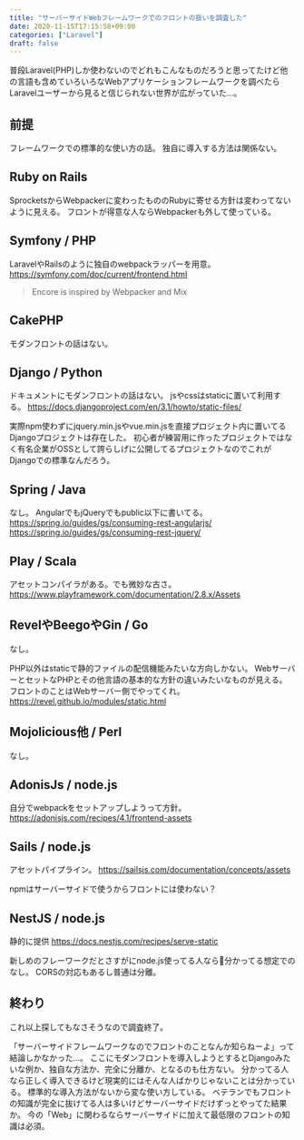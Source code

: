 ```yaml
---
title: "サーバーサイドWebフレームワークでのフロントの扱いを調査した"
date: 2020-11-15T17:15:58+09:00
categories: ["Laravel"]
draft: false
---
```


普段Laravel(PHP)しか使わないのでどれもこんなものだろうと思ってたけど他の言語も含めていろいろなWebアプリケーションフレームワークを調べたらLaravelユーザーから見ると信じられない世界が広がっていた…。

## 前提
フレームワークでの標準的な使い方の話。
独自に導入する方法は関係ない。

## Ruby on Rails
SprocketsからWebpackerに変わったもののRubyに寄せる方針は変わってないように見える。
フロントが得意な人ならWebpackerも外して使っている。

## Symfony / PHP
LaravelやRailsのように独自のwebpackラッパーを用意。
https://symfony.com/doc/current/frontend.html

> Encore is inspired by Webpacker and Mix

## CakePHP
モダンフロントの話はない。

## Django / Python
ドキュメントにモダンフロントの話はない。
jsやcssはstaticに置いて利用する。
https://docs.djangoproject.com/en/3.1/howto/static-files/

実際npm使わずにjquery.min.jsやvue.min.jsを直接プロジェクト内に置いてるDjangoプロジェクトは存在した。
初心者が練習用に作ったプロジェクトではなく有名企業がOSSとして誇らしげに公開してるプロジェクトなのでこれがDjangoでの標準なんだろう。

## Spring / Java
なし。
AngularでもjQueryでもpublic以下に書いてる。
https://spring.io/guides/gs/consuming-rest-angularjs/
https://spring.io/guides/gs/consuming-rest-jquery/

## Play / Scala
アセットコンパイラがある。でも微妙な古さ。
https://www.playframework.com/documentation/2.8.x/Assets

## RevelやBeegoやGin / Go
なし。

PHP以外はstaticで静的ファイルの配信機能みたいな方向しかない。
WebサーバーとセットなPHPとその他言語の基本的な方針の違いみたいなものが見える。
フロントのことはWebサーバー側でやってくれ。
https://revel.github.io/modules/static.html

## Mojolicious他 / Perl
なし。

## AdonisJs / node.js
自分でwebpackをセットアップしようって方針。
https://adonisjs.com/recipes/4.1/frontend-assets

## Sails / node.js
アセットパイプライン。
https://sailsjs.com/documentation/concepts/assets

npmはサーバーサイドで使うからフロントには使わない？

## NestJS / node.js
静的に提供
https://docs.nestjs.com/recipes/serve-static

新しめのフレーワークだとさすがにnode.js使ってる人なら分かってる想定でのなし。
CORSの対応もあるし普通は分離。

## 終わり
これ以上探してもなさそうなので調査終了。

「サーバーサイドフレームワークなのでフロントのことなんか知らねーよ」って結論しかなかった…。
ここにモダンフロントを導入しようとするとDjangoみたいな例か、独自な方法か、完全に分離か、となるのも仕方ない。
分かってる人なら正しく導入できるけど現実的にはそんな人ばかりじゃないことは分かっている。
標準的な導入方法がないから変な使い方している。
ベテランでもフロントの知識が完全に抜けてる人は多いけどサーバーサイドだけずっとやってた結果か。
今の「Web」に関わるならサーバーサイドに加えて最低限のフロントの知識は必須。
